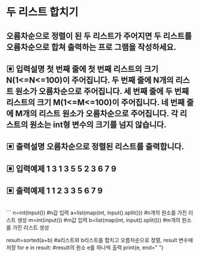 # 두 리스트 합치기
오름차순으로 정렬이 된 두 리스트가 주어지면 두 리스트를 오름차순으로 합쳐 출력하는 프로
그램을 작성하세요.
---
▣ 입력설명
첫 번째 줄에 첫 번째 리스트의 크기 N(1<=N<=100)이 주어집니다.
두 번째 줄에 N개의 리스트 원소가 오름차순으로 주어집니다.
세 번째 줄에 두 번째 리스트의 크기 M(1<=M<=100)이 주어집니다.
네 번째 줄에 M개의 리스트 원소가 오름차순으로 주어집니다.
각 리스트의 원소는 int형 변수의 크기를 넘지 않습니다.
---
▣ 출력설명
오름차순으로 정렬된 리스트를 출력합니다.
---
▣ 입력예제 1
3
1 3 5
5
2 3 6 7 9
---
▣ 출력예제 1
1 2 3 3 5 6 7 9
---
</br>
```
n=int(input()) #n갑 입력
a=list(map(int, input().split())) #n개의 원소를 가진 리스트 생성
m=int(input()) #m값 입력
b=list(map(int, input().split())) #m개의 원소를 가진 리스트 생성

result=sorted(a+b) #a리스트와 b리스트를 합치고 오름차순으로 정렬, result 변수에 저장
for e in result: #result의 원소 e를 하나씩 출력
    print(e, end=" ")
